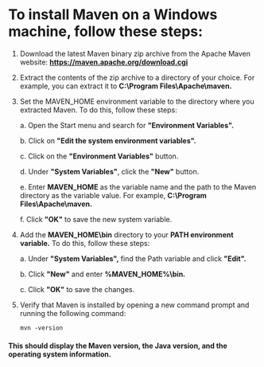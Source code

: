 # To install Maven on a Windows machine, follow these steps:

1. Download the latest Maven binary zip archive from the Apache Maven website: **https://maven.apache.org/download.cgi**

2. Extract the contents of the zip archive to a directory of your choice. For example, you can extract it to **C:\Program Files\Apache\maven.**

3. Set the MAVEN_HOME environment variable to the directory where you extracted Maven. To do this, follow these steps:
 
      a. Open the Start menu and search for **"Environment Variables".**

      b. Click on **"Edit the system environment variables".**

      c. Click on the **"Environment Variables"** button.

      d. Under **"System Variables"**, click the **"New"** button.

      e. Enter **MAVEN_HOME** as the variable name and the path to the Maven directory as the variable value. For example, **C:\Program Files\Apache\maven.**

      f. Click **"OK"** to save the new system variable.

4. Add the **MAVEN_HOME\bin** directory to your **PATH environment variable.** To do this, follow these steps:
  
      a. Under **"System Variables",** find the Path variable and click **"Edit".**

      b. Click **"New"** and enter **%MAVEN_HOME%\bin.**

     c. Click **"OK"** to save the changes.

5. Verify that Maven is installed by opening a new command prompt and running the following command:
   ```  
   mvn -version
   ```

#### This should display the Maven version, the Java version, and the operating system information.
